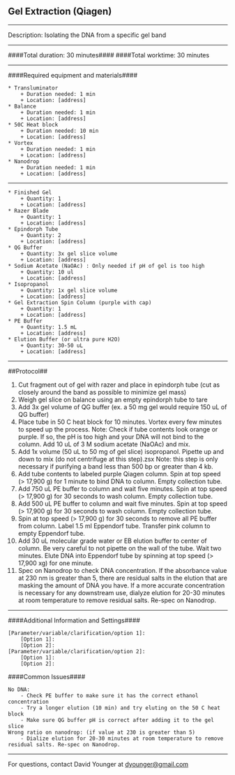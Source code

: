 Gel Extraction (Qiagen)
--------------
- - - - - - - - - - - - - - - - - - - - - - - - - - - - - - - - - - - - - - - - - - - -
Description: Isolating the DNA from a specific gel band

- - - - - - - - - - - - - - - - - - - - - - - - - - - - - - - - - - - - - - - - - - - -
####Total duration: 30 minutes####
####Total worktime: 30 minutes
    
- - - - - - - - - - - - - - - - - - - - - - - - - - - - - - - - - - - - - - - - - - - -

####Required equipment and materials####

    * Transluminator
        + Duration needed: 1 min
        + Location: [address]
    * Balance
        + Duration needed: 1 min
        + Location: [address]
    * 50C Heat block
        + Duration needed: 10 min
        + Location: [address]
    * Vortex
        + Duration needed: 1 min
        + Location: [address]
    * Nanodrop
        + Duration needed: 1 min
        + Location: [address]
  
------

    * Finished Gel
        + Quantity: 1
        + Location: [address]
    * Razer Blade
        + Quantity: 1
        + Location: [address]
    * Epindorph Tube
        + Quantity: 2
        + Location: [address]        
    * QG Buffer
        + Quantity: 3x gel slice volume
        + Location: [address]
    * Sodium Acetate (NaOAc) : Only needed if pH of gel is too high
        + Quantity: 10 ul
        + Location: [address]
    * Isopropanol
        + Quantity: 1x gel slice volume
        + Location: [address]
    * Gel Extraction Spin Column (purple with cap)
        + Quantity: 1
        + Location: [address]        
    * PE Buffer
        + Quantity: 1.5 mL
        + Location: [address]
    * Elution Buffer (or ultra pure H2O)
        + Quantity: 30-50 uL
        + Location: [address]
        
        
        
- - - - - - - - - - - - - - - - - - - - - - - - - - - - - - - - - - - - - - - - - - - - 

##Protocol##

1. Cut fragment out of gel with razer and place in epindorph tube (cut as closely around the band as possible to minimize gel mass) 
2. Weigh gel slice on balance using an empty epindorph tube to tare
3. Add 3x gel volume of QG buffer (ex. a 50 mg gel would require 150 uL of QG buffer)
4. Place tube in 50 C heat block for 10 minutes. Vortex every few minutes to speed up the process. Note: Check if tube contents look orange or purple. If so, the pH is too high and your DNA will not bind to the column. Add 10 uL of 3 M sodium acetate (NaOAc) and mix.
5. Add 1x volume (50 uL to 50 mg of gel slice) isopropanol. Pipette up and down to mix (do not centrifuge at this step).zsx Note: this step is only necessary if purifying a band less than 500 bp or greater than 4 kb.
6. Add tube contents to labeled purple Qiagen column. Spin at top speed (> 17,900 g) for 1 minute to bind DNA to column. Empty collection tube.
7. Add 750 uL PE buffer to column and wait five minutes. Spin at top speed (> 17,900 g) for 30 seconds to wash column. Empty collection tube.
8. Add 500 uL PE buffer to column and wait five minutes. Spin at top speed (> 17,900 g) for 30 seconds to wash column. Empty collection tube.
9. Spin at top speed (> 17,900 g) for 30 seconds to remove all PE buffer from column. Label 1.5 ml Eppendorf tube. Transfer pink column to empty Eppendorf tube.
10. Add 30 uL molecular grade water or EB elution buffer to center of column. Be very careful to not pipette on the wall of the tube. Wait two minutes. Elute DNA into Eppendorf tube by spinning at top speed (> 17,900 xg) for one minute.
11. Spec on Nanodrop to check DNA concentration. If the absorbance value at 230 nm is greater than 5, there are residual salts in the elution that are masking the amount of DNA you have. If a more accurate concentration is necessary for any downstream use, dialyze elution for 20-30 minutes at room temperature to remove residual salts. Re-spec on Nanodrop.

- - - - - - - - - - - - - - - - - - - - - - - - - - - - - - - - - - - - - - - - - - - - 
    
    
####Additional Information and Settings####

    [Parameter/variable/clarification/option 1]:
        [Option 1]:
        [Option 2]:
    [Parameter/variable/clarification/option 2]:
        [Option 1]:
        [Option 2]:


####Common Issues####

    No DNA:
        - Check PE buffer to make sure it has the correct ethanol concentration
        - Try a longer elution (10 min) and try eluting on the 50 C heat block
        - Make sure QG buffer pH is correct after adding it to the gel slice
    Wrong ratio on nanodrop: (if value at 230 is greater than 5)
        - Dialize elution for 20-30 minutes at room temperature to remove residual salts. Re-spec on Nanodrop.
- - - - - - - - - - - - - - - - - - - - - - - - - - - - - - - - - - - - - - - - - - - - 
       
For questions, contact David Younger at dyounger@gmail.com    
